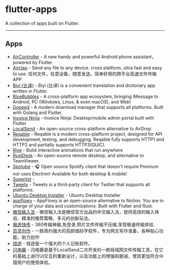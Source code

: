 # flutter-apps

A collection of apps built on Flutter.

---

<!-- AWESOME_LIST_MAKER -->

## Apps
- [AirController]() - A new handy and powerful Android phone assistant， powered by Flutter.
- [Airclap](https://www.airclap.app/) - Send any file to any device. cross platform, ultra fast and easy to use. 任何文件，任意设备，随意发送。简单好用的跨平台高速文件传输APP
- [Biyi (比译)](https://biyidev.com/) - Biyi (比译) is a convenient translation and dictionary app written in Flutter.
- [BlueBubbles]() - A cross-platform app ecosystem, bringing iMessage to Android, PC (Windows, Linux, & even macOS), and Web!
- [Gopeed](https://github.com/GopeedLab/gopeed) - A modern download manager that supports all platforms.  Built with Golang and Flutter.
- [Invoice Ninja]() - Invoice Ninja: Desktop/mobile admin portal built with Flutter
- [LocalSend](https://github.com/localsend/localsend) - An open-source cross-platform alternative to AirDrop
- [Reqable](https://reqable.com/en-US/) - Reqable is a modern cross-platform project, designed for API development, testing, and debugging. Reqable fully supports HTTP1 and HTTP2 and partially supports HTTP3(QUIC).
- [Rive](https://rive.app/) - Build interactive animations that run anywhere
- [RustDesk](https://github.com/rustdesk/rustdesk) - An open-source remote desktop, and alternative to TeamViewer.
- [Spotube](https://github.com/KRTirtho/spotube) - 🎧 Open source Spotify client that doesn't require Premium nor uses Electron! Available for both desktop & mobile!
- [Superlist](https://www.superlist.com/) - 
- [Tweetx](https://tweetx.tool.al/) - Tweetx is a third-party client for Twitter that supports all platforms.
- [Ubuntu Desktop Installer]() - Ubuntu Desktop Installer
- [appflowy]() - AppFlowy is an open-source alternative to Notion. You are in charge of your data and customizations. Built with Flutter and Rust.
- [微信输入法](https://z.weixin.qq.com/) - 微信输入法是微信官方出品的中文输入法，提供高效的输入体验、精准的推荐策略、多元的创新玩法。
- [极连快传](https://shouji.360.cn/jl.html) - 360传输神器,免登录,照片文件传输不压缩,享受极速传输体验.
- [百灵创作](https://www.abailing.com/) - 一款简约强大的高颜值码字软件，专为网文写作准备，各种贴心功能，助力创作
- [钱迹](https://qianjiapp.com/) - 钱迹是一个强大的个人记账软件。
- [闪电藤](https://lightningvine.zishu.life/) - 闪电藤是基于LocalSend二次开发的一款局域网文件传输工具，在它的基础上进行UI交互的重新设计，以及功能上的增强和删减，使其更加符合中国用户的使用体验。


<!-- AWESOME_LIST_MAKER -->
